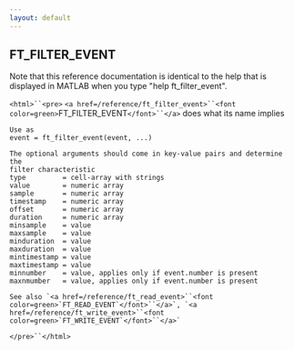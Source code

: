 ```yaml
---
layout: default
---
```


##  FT_FILTER_EVENT

Note that this reference documentation is identical to the help that is displayed in MATLAB when you type "help ft_filter_event".

`<html>``<pre>`
    `<a href=/reference/ft_filter_event>``<font color=green>`FT_FILTER_EVENT`</font>``</a>` does what its name implies
 
    Use as
    event = ft_filter_event(event, ...)
 
    The optional arguments should come in key-value pairs and determine the
    filter characteristic
    type         = cell-array with strings
    value        = numeric array
    sample       = numeric array
    timestamp    = numeric array
    offset       = numeric array
    duration     = numeric array
    minsample    = value
    maxsample    = value
    minduration  = value
    maxduration  = value
    mintimestamp = value
    maxtimestamp = value
    minnumber    = value, applies only if event.number is present
    maxnmumber   = value, applies only if event.number is present
 
    See also `<a href=/reference/ft_read_event>``<font color=green>`FT_READ_EVENT`</font>``</a>`, `<a href=/reference/ft_write_event>``<font color=green>`FT_WRITE_EVENT`</font>``</a>`
`</pre>``</html>`

